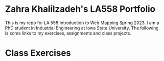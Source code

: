 # Zahra Khalilzadeh's LA558 Portfolio
This is my repo for LA 558 Introduction to Web Mapping Spring 2023.
I am a PhD student in Industrial Engineering at Iowa State University.
The following is some links to my exercises, assignments and class projects.


# Class Exercises
